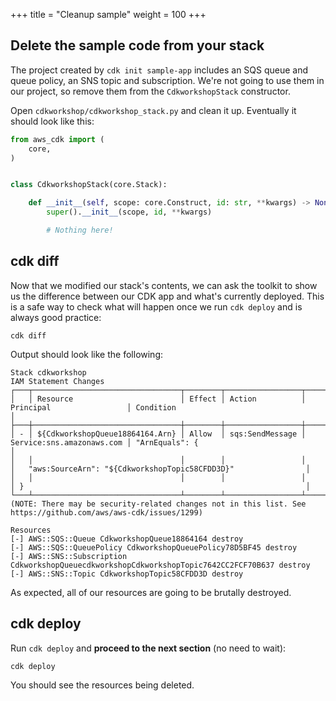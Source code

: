 +++
title = "Cleanup sample"
weight = 100
+++

## Delete the sample code from your stack

The project created by `cdk init sample-app` includes an SQS queue and queue policy, an SNS
topic and subscription. We're not going to use them in our
project, so remove them from the `CdkworkshopStack` constructor.

Open `cdkworkshop/cdkworkshop_stack.py` and clean it up. Eventually it should look like
this:

```python
from aws_cdk import (
    core,
)


class CdkworkshopStack(core.Stack):

    def __init__(self, scope: core.Construct, id: str, **kwargs) -> None:
        super().__init__(scope, id, **kwargs)

        # Nothing here!
```

## cdk diff

Now that we modified our stack's contents, we can ask the toolkit to show us the difference between our CDK app and
what's currently deployed. This is a safe way to check what will happen once we run `cdk deploy` and is always good practice:

```
cdk diff
```

Output should look like the following:

```
Stack cdkworkshop
IAM Statement Changes
┌───┬─────────────────────────────────┬────────┬─────────────────┬───────────────────────────┬─────────────────────────────────────────────────────────────────┐
│   │ Resource                        │ Effect │ Action          │ Principal                 │ Condition                                                       │
├───┼─────────────────────────────────┼────────┼─────────────────┼───────────────────────────┼─────────────────────────────────────────────────────────────────┤
│ - │ ${CdkworkshopQueue18864164.Arn} │ Allow  │ sqs:SendMessage │ Service:sns.amazonaws.com │ "ArnEquals": {                                                  │
│   │                                 │        │                 │                           │   "aws:SourceArn": "${CdkworkshopTopic58CFDD3D}"                │
│   │                                 │        │                 │                           │ }                                                               │
└───┴─────────────────────────────────┴────────┴─────────────────┴───────────────────────────┴─────────────────────────────────────────────────────────────────┘
(NOTE: There may be security-related changes not in this list. See https://github.com/aws/aws-cdk/issues/1299)

Resources
[-] AWS::SQS::Queue CdkworkshopQueue18864164 destroy
[-] AWS::SQS::QueuePolicy CdkworkshopQueuePolicy78D5BF45 destroy
[-] AWS::SNS::Subscription CdkworkshopQueuecdkworkshopCdkworkshopTopic7642CC2FCF70B637 destroy
[-] AWS::SNS::Topic CdkworkshopTopic58CFDD3D destroy
```

As expected, all of our resources are going to be brutally destroyed.

## cdk deploy

Run `cdk deploy` and __proceed to the next section__ (no need to wait):

```
cdk deploy
```

You should see the resources being deleted.
